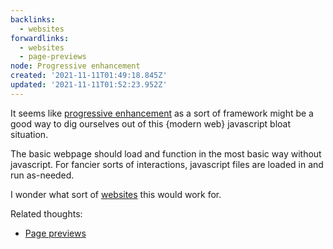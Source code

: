```yaml
---
backlinks:
  - websites
forwardlinks:
  - websites
  - page-previews
node: Progressive enhancement
created: '2021-11-11T01:49:18.845Z'
updated: '2021-11-11T01:52:23.952Z'
---
```

It seems like [progressive enhancement](https://developer.mozilla.org/en-US/docs/Glossary/Progressive_Enhancement) as a sort of framework might be a good way to dig ourselves out of this {modern web} javascript bloat situation. 

The basic webpage should load and function in the most basic way without javascript. For fancier sorts of interactions, javascript files are loaded in and run as-needed. 

I wonder what sort of [websites](websites.md) this would work for. 

Related thoughts:
- [Page previews](page-previews.md)

